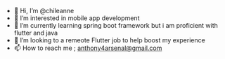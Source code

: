 - 👋 Hi, I’m @chileanne
- 👀 I’m interested in mobile app development 
- 🌱 I’m currently learning spring boot framework but i am proficient with flutter and java
- 💞️ I’m looking to a remeote Flutter job to help boost my experience
- 📫 How to reach me ; anthony4arsenal@gmail.com

<!---
chileanne/chileanne is a ✨ special ✨ repository because its `README.md` (this file) appears on your GitHub profile.
You can click the Preview link to take a look at your changes.
--->
